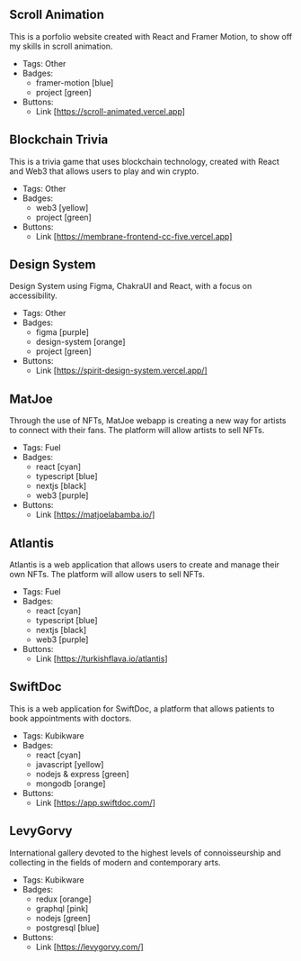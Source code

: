 ## Scroll Animation
This is a porfolio website created with React and Framer Motion, to show off my skills in scroll animation.
- Tags: Other
- Badges:
  - framer-motion [blue]
  - project [green]
- Buttons:
  - Link [https://scroll-animated.vercel.app]

## Blockchain Trivia
This is a trivia game that uses blockchain technology, created with React and Web3 that allows users to play and win crypto.
- Tags: Other
- Badges:
  - web3 [yellow]
  - project [green]
- Buttons:
  - Link [https://membrane-frontend-cc-five.vercel.app]

## Design System
Design System using Figma, ChakraUI and React, with a focus on accessibility.
- Tags: Other
- Badges:
  - figma [purple]
  - design-system [orange]
  - project [green]
- Buttons:
  - Link [https://spirit-design-system.vercel.app/]

## MatJoe
Through the use of NFTs, MatJoe webapp is creating a new way for artists to connect with their fans. The platform will allow artists to sell NFTs.
- Tags: Fuel
- Badges:
  - react [cyan]
  - typescript [blue]
  - nextjs [black]
  - web3 [purple]
- Buttons:
  - Link [https://matjoelabamba.io/]

## Atlantis
Atlantis is a web application that allows users to create and manage their own NFTs. The platform will allow users to sell NFTs.
- Tags: Fuel
- Badges:
  - react [cyan]
  - typescript [blue]
  - nextjs [black]
  - web3 [purple]
- Buttons:
  - Link [https://turkishflava.io/atlantis]

## SwiftDoc
This is a web application for SwiftDoc, a platform that allows patients to book appointments with doctors.
- Tags: Kubikware
- Badges:
  - react [cyan]
  - javascript [yellow]
  - nodejs & express [green]
  - mongodb [orange]
- Buttons:
  - Link [https://app.swiftdoc.com/]

## LevyGorvy
International gallery devoted to the highest levels of connoisseurship and collecting in the fields of modern and contemporary arts.
- Tags: Kubikware
- Badges:
  - redux [orange]
  - graphql [pink]
  - nodejs [green]
  - postgresql [blue]
- Buttons:
  - Link [https://levygorvy.com/]
